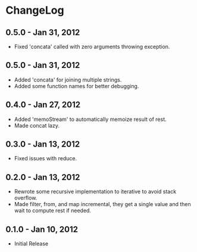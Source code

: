 # ChangeLog #

## 0.5.0 - Jan 31, 2012 ##
* Fixed 'concata' called with zero arguments throwing exception.

## 0.5.0 - Jan 31, 2012 ##
* Added 'concata' for joining multiple strings.
* Added some function names for better debugging.

## 0.4.0 - Jan 27, 2012 ##
* Added 'memoStream' to automatically memoize result of rest.
* Made concat lazy.

## 0.3.0 - Jan 13, 2012 ##
* Fixed issues with reduce.

## 0.2.0 - Jan 13, 2012 ##
* Rewrote some recursive implementation to iterative to avoid stack overflow.
* Made filter, from, and map incremental, they get a single value and then wait
  to compute rest if needed.

## 0.1.0 - Jan 10, 2012 ##
* Initial Release
